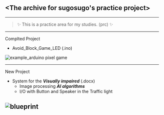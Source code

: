 ## <The archive for sugosugo's practice project>
---
> :sparkles: This is a practice area for my studies. (prc) :sparkles:
---
Complted Project
* Avoid_Block_Game_LED (.ino)

![example_arduino pixel game](https://mblogthumb-phinf.pstatic.net/20141209_262/roboholic84_1418086344835k4qbb_JPEG/IMG_0267.JPG?type=w2)

---
New Project
* System for the ***Visually impaired*** (.docx)
  * Image processing ***AI algorithms***
  * I/O with Button and Speaker in the Traffic light

![blueprint](https://mblogthumb-phinf.pstatic.net/20141209_262/roboholic84_1418086344835k4qbb_JPEG/IMG_0267.JPG?type=w2)
---
